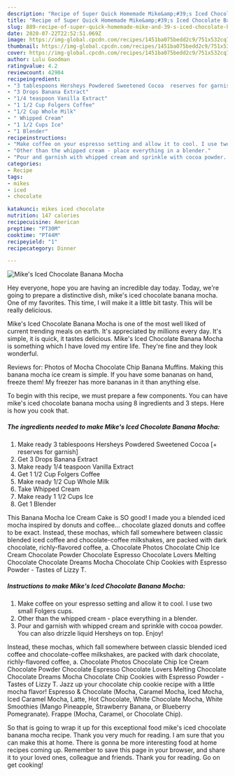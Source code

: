 ```yaml
---
description: "Recipe of Super Quick Homemade Mike&amp;#39;s Iced Chocolate Banana Mocha"
title: "Recipe of Super Quick Homemade Mike&amp;#39;s Iced Chocolate Banana Mocha"
slug: 889-recipe-of-super-quick-homemade-mike-and-39-s-iced-chocolate-banana-mocha
date: 2020-07-22T22:52:51.069Z
image: https://img-global.cpcdn.com/recipes/1451ba075bedd2c9/751x532cq70/mikes-iced-chocolate-banana-mocha-recipe-main-photo.jpg
thumbnail: https://img-global.cpcdn.com/recipes/1451ba075bedd2c9/751x532cq70/mikes-iced-chocolate-banana-mocha-recipe-main-photo.jpg
cover: https://img-global.cpcdn.com/recipes/1451ba075bedd2c9/751x532cq70/mikes-iced-chocolate-banana-mocha-recipe-main-photo.jpg
author: Lulu Goodman
ratingvalue: 4.2
reviewcount: 42904
recipeingredient:
- "3 tablespoons Hersheys Powdered Sweetened Cocoa  reserves for garnish"
- "3 Drops Banana Extract"
- "1/4 teaspoon Vanilla Extract"
- "1 1/2 Cup Folgers Coffee"
- "1/2 Cup Whole Milk"
- " Whipped Cream"
- "1 1/2 Cups Ice"
- "1 Blender"
recipeinstructions:
- "Make coffee on your espresso setting and allow it to cool. I use two small Folgers cups."
- "Other than the whipped cream - place everything in a blender."
- "Pour and garnish with whipped cream and sprinkle with cocoa powder. You can also drizzle liquid Hersheys on top. Enjoy!"
categories:
- Recipe
tags:
- mikes
- iced
- chocolate

katakunci: mikes iced chocolate 
nutrition: 147 calories
recipecuisine: American
preptime: "PT30M"
cooktime: "PT44M"
recipeyield: "1"
recipecategory: Dinner

---
```



![Mike&#39;s Iced Chocolate Banana Mocha](https://img-global.cpcdn.com/recipes/1451ba075bedd2c9/751x532cq70/mikes-iced-chocolate-banana-mocha-recipe-main-photo.jpg)

Hey everyone, hope you are having an incredible day today. Today, we're going to prepare a distinctive dish, mike&#39;s iced chocolate banana mocha. One of my favorites. This time, I will make it a little bit tasty. This will be really delicious.

Mike&#39;s Iced Chocolate Banana Mocha is one of the most well liked of current trending meals on earth. It's appreciated by millions every day. It's simple, it is quick, it tastes delicious. Mike&#39;s Iced Chocolate Banana Mocha is something which I have loved my entire life. They're fine and they look wonderful.

Reviews for: Photos of Mocha Chocolate Chip Banana Muffins. Making this banana mocha ice cream is simple. If you have some bananas on hand, freeze them! My freezer has more bananas in it than anything else.


To begin with this recipe, we must prepare a few components. You can have mike&#39;s iced chocolate banana mocha using 8 ingredients and 3 steps. Here is how you cook that.

<!--inarticleads1-->

##### The ingredients needed to make Mike&#39;s Iced Chocolate Banana Mocha:

1. Make ready 3 tablespoons Hersheys Powdered Sweetened Cocoa [+ reserves for garnish]
1. Get 3 Drops Banana Extract
1. Make ready 1/4 teaspoon Vanilla Extract
1. Get 1 1/2 Cup Folgers Coffee
1. Make ready 1/2 Cup Whole Milk
1. Take  Whipped Cream
1. Make ready 1 1/2 Cups Ice
1. Get 1 Blender


This Banana Mocha Ice Cream Cake is SO good! I made you a blended iced mocha inspired by donuts and coffee… chocolate glazed donuts and coffee to be exact. Instead, these mochas, which fall somewhere between classic blended iced coffee and chocolate-coffee milkshakes, are packed with dark chocolate, richly-flavored coffee, a. Chocolate Photos Chocolate Chip Ice Cream Chocolate Powder Chocolate Espresso Chocolate Lovers Melting Chocolate Chocolate Dreams Mocha Chocolate Chip Cookies with Espresso Powder - Tastes of Lizzy T. 

<!--inarticleads2-->

##### Instructions to make Mike&#39;s Iced Chocolate Banana Mocha:

1. Make coffee on your espresso setting and allow it to cool. I use two small Folgers cups.
1. Other than the whipped cream - place everything in a blender.
1. Pour and garnish with whipped cream and sprinkle with cocoa powder. You can also drizzle liquid Hersheys on top. Enjoy!


Instead, these mochas, which fall somewhere between classic blended iced coffee and chocolate-coffee milkshakes, are packed with dark chocolate, richly-flavored coffee, a. Chocolate Photos Chocolate Chip Ice Cream Chocolate Powder Chocolate Espresso Chocolate Lovers Melting Chocolate Chocolate Dreams Mocha Chocolate Chip Cookies with Espresso Powder - Tastes of Lizzy T. Jazz up your chocolate chip cookie recipe with a little mocha flavor! Espresso &amp; Chocolate (Mocha, Caramel Mocha, Iced Mocha, Iced Caramel Mocha, Latte, Hot Chocolate, White Chocolate Mocha, White Smoothies (Mango Pineapple, Strawberry Banana, or Blueberry Pomegranate). Frappe (Mocha, Caramel, or Chocolate Chip). 

So that is going to wrap it up for this exceptional food mike&#39;s iced chocolate banana mocha recipe. Thank you very much for reading. I am sure that you can make this at home. There is gonna be more interesting food at home recipes coming up. Remember to save this page in your browser, and share it to your loved ones, colleague and friends. Thank you for reading. Go on get cooking!
